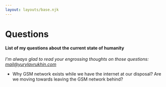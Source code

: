 ```yaml
---
layout: layouts/base.njk
---
```


# Questions

#### List of my questions about the current state of humanity

_I'm always glad to read your engrossing thoughts on those questions: [mail@yurylavrukhin.com](mailto:mail@yurylavrukhin.com "E-mail")_

- Why GSM network exists while we have the internet at our disposal? Are we moving towards leaving the GSM network behind?
